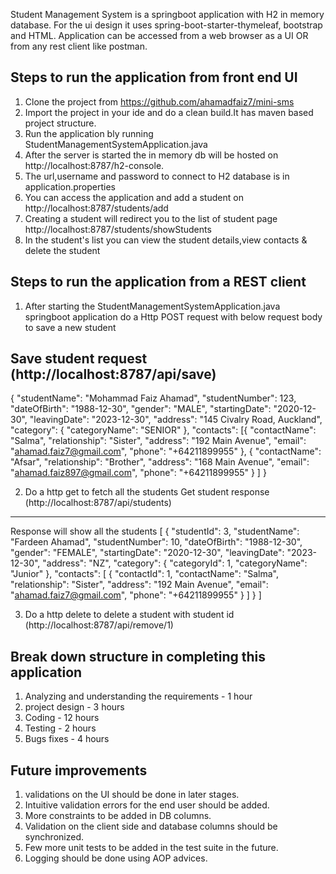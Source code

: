 Student Management System is a springboot application with H2 in memory database. 
For the ui design it uses spring-boot-starter-thymeleaf, bootstrap and HTML. 
Application can be accessed from a web browser as a UI OR from  any rest client like postman.

Steps to run the application from front end UI
----------------------------------------------
1. Clone the project from https://github.com/ahamadfaiz7/mini-sms 
2. Import the project in your ide and do a clean build.It has maven based project structure.
3. Run the application bly running StudentManagementSystemApplication.java
4. After the server is started the in memory db will be hosted on http://localhost:8787/h2-console.
5. The url,username and password to connect to H2 database is in application.properties
6. You can access the application and add a student on http://localhost:8787/students/add
7. Creating a student will redirect you to the list of student page http://localhost:8787/students/showStudents
8. In the student's list you can view the student details,view contacts & delete the student

Steps to run the application from a REST client
-----------------------------------------
1. After starting the StudentManagementSystemApplication.java springboot application do a Http 
POST request with below request body to save a new student

Save student request (http://localhost:8787/api/save)
----------------------------------------------------
{
"studentName": "Mohammad Faiz Ahamad",
"studentNumber": 123,
"dateOfBirth": "1988-12-30",
"gender": "MALE",
"startingDate": "2020-12-30",
"leavingDate": "2023-12-30",
"address": "145 Civalry Road, Auckland",
"category": {
"categoryName": "SENIOR"
},
"contacts": [{
"contactName": "Salma",
"relationship": "Sister",
"address": "192 Main Avenue",
"email": "ahamad.faiz7@gmail.com",
"phone": "+64211899955"
},
{
"contactName": "Afsar",
"relationship": "Brother",
"address": "168 Main Avenue",
"email": "ahamad.faiz897@gmail.com",
"phone": "+64211899955"
}
]
}


2. Do a http get to fetch all the students
Get student response (http://localhost:8787/api/students)
-----------------------
Response will show all the students
[
{
"studentId": 3,
"studentName": "Fardeen Ahamad",
"studentNumber": 10,
"dateOfBirth": "1988-12-30",
"gender": "FEMALE",
"startingDate": "2020-12-30",
"leavingDate": "2023-12-30",
"address": "NZ",
"category": {
"categoryId": 1,
"categoryName": "Junior"
},
"contacts": [
{
"contactId": 1,
"contactName": "Salma",
"relationship": "Sister",
"address": "192 Main Avenue",
"email": "ahamad.faiz7@gmail.com",
"phone": "+64211899955"
}
]
}
]

3. Do a http delete to delete a student with student id
 (http://localhost:8787/api/remove/1)

Break down structure in completing this application
-----------------------------------------------------
1. Analyzing and understanding the requirements - 1 hour
2. project design - 3 hours
3. Coding - 12 hours
4. Testing - 2 hours
5. Bugs fixes - 4 hours

Future improvements
----------------------
1. validations on the UI should be done in later stages.
2. Intuitive validation errors for the end user should be added.
3. More constraints to be added in DB columns.
4. Validation on the client side and database columns should be synchronized.
5. Few more unit tests to be added in the test suite in the future.
6. Logging should be done using AOP advices.

